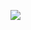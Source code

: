 <!--
id: 32728207930
link: http://blog.hengkiardo.com/post/32728207930/infographic-should-i-or-shouldnt-i-post-my
slug: infographic-should-i-or-shouldnt-i-post-my
date: Tue Oct 02 2012 16:17:29 GMT+0700 (WIT)
publish: 2012-10-02
tags: infographic
title: Infographic: Should I or Shouldn’t I Post My Status Update to Social Media?
-->


![](http://31.media.tumblr.com/tumblr_mb9dt66Ows1qblnnoo1_1280.gif)

